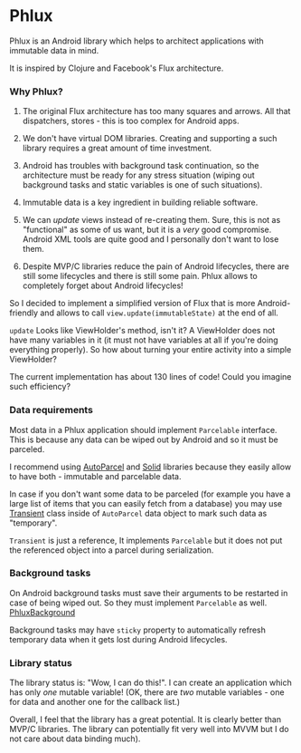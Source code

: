 Phlux
=======

Phlux is an Android library which helps to architect applications with immutable data in mind.

It is inspired by Clojure and Facebook's Flux architecture.

### Why Phlux?

1. The original Flux architecture has too many squares and arrows.
All that dispatchers, stores - this is too complex for Android apps.

2. We don't have virtual DOM libraries.
Creating and supporting a such library requires a great amount of time investment.

3. Android has troubles with background task continuation, so the architecture
must be ready for any stress situation
(wiping out background tasks and static variables is one of such situations).

4. Immutable data is a key ingredient in building reliable software.

5. We can *update* views instead of re-creating them. Sure, this is not as
"functional" as some of us want, but it is a *very* good compromise. Android XML tools
are quite good and I personally don't want to lose them.

6. Despite MVP/C libraries reduce the pain of Android lifecycles,
there are still some lifecycles and there is still some pain.
Phlux allows to completely forget about Android lifecycles!

So I decided to implement a simplified version of Flux that
is more Android-friendly and allows to call `view.update(immutableState)`
at the end of all.

`update` Looks like ViewHolder's method, isn't it?
A ViewHolder does not have many variables in it
(it must not have variables at all if you're doing everything properly).
So how about turning your entire activity into a simple ViewHolder?

The current implementation has about 130 lines of code! Could you imagine such efficiency?

### Data requirements

Most data in a Phlux application should implement `Parcelable` interface.
This is because any data can be wiped out by Android and so it must be parceled.

I recommend using
[AutoParcel](https://github.com/frankiesardo/auto-parcel)
and
[Solid](https://github.com/konmik/solid)
libraries because they easily allow to have both - immutable and parcelable data.

In case if you don't want some data to be parceled (for example you have a large list
of items that you can easily fetch from a database) you may use
[Transient](https://github.com/konmik/Phlux/blob/master/phlux/src/main/java/phlux/Transient.java)
class inside of `AutoParcel` data object to mark such data as "temporary".

`Transient` is just a reference, It implements `Parcelable` but it does not put
the referenced object into a parcel during serialization.

### Background tasks

On Android background tasks must save their arguments to be restarted in case of being wiped out.
So they must implement `Parcelable` as well.
[PhluxBackground](https://github.com/konmik/Phlux/blob/master/phlux/src/main/java/phlux/PhluxBackground.java)

Background tasks may have `sticky` property to automatically refresh temporary data when it gets lost during
Android lifecycles.

### Library status

The library status is: "Wow, I can do this!".
I can create an application which has only *one* mutable variable!
(OK, there are *two* mutable variables - one for data and another one for the callback list.)

Overall, I feel that the library has a great potential. It is clearly better than MVP/C libraries.
The library can potentially fit very well into MVVM but I do not care about data binding much).

